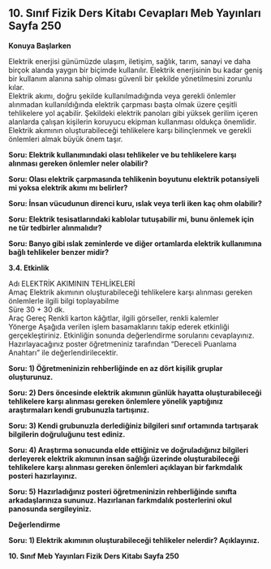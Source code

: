 ## 10. Sınıf Fizik Ders Kitabı Cevapları Meb Yayınları Sayfa 250

**Konuya Başlarken**

Elektrik enerjisi günümüzde ulaşım, iletişim, sağlık, tarım, sanayi ve daha birçok alanda yaygın bir biçimde kullanılır. Elektrik enerjisinin bu kadar geniş bir kullanım alanına sahip olması güvenli bir şekilde yönetilmesini zorunlu kılar.  
 Elektrik akımı, doğru şekilde kullanılmadığında veya gerekli önlemler alınmadan kullanıldığında elektrik çarpması başta olmak üzere çeşitli tehlikelere yol açabilir. Şekildeki elektrik panoları gibi yüksek gerilim içeren alanlarda çalışan kişilerin koruyucu ekipman kullanması oldukça önemlidir. Elektrik akımının oluşturabileceği tehlikelere karşı bilinçlenmek ve gerekli önlemleri almak büyük önem taşır.

**Soru: Elektrik kullanımındaki olası tehlikeler ve bu tehlikelere karşı alınması gereken önlemler neler olabilir?**

**Soru: Olası elektrik çarpmasında tehlikenin boyutunu elektrik potansiyeli mi yoksa elektrik akımı mı belirler?**

**Soru: İnsan vücudunun direnci kuru, ıslak veya terli iken kaç ohm olabilir?**

**Soru: Elektrik tesisatlarındaki kablolar tutuşabilir mi, bunu önlemek için ne tür tedbirler alınmalıdır?**

**Soru: Banyo gibi ıslak zeminlerde ve diğer ortamlarda elektrik kullanımına bağlı tehlikeler benzer midir?**

**3.4. Etkinlik**

Adı ELEKTRİK AKIMININ TEHLİKELERİ  
 Amaç Elektrik akımının oluşturabileceği tehlikelere karşı alınması gereken önlemlerle ilgili bilgi toplayabilme  
 Süre 30 + 30 dk.  
 Araç Gereç Renkli karton kâğıtlar, ilgili görseller, renkli kalemler  
 Yönerge Aşağıda verilen işlem basamaklarını takip ederek etkinliği gerçekleştiriniz. Etkinliğin sonunda değerlendirme sorularını cevaplayınız. Hazırlayacağınız poster öğretmeniniz tarafından “Dereceli Puanlama Anahtarı” ile değerlendirilecektir.

**Soru: 1) Öğretmeninizin rehberliğinde en az dört kişilik gruplar oluşturunuz.**

**Soru: 2) Ders öncesinde elektrik akımının günlük hayatta oluşturabileceği tehlikelere karşı alınması gereken önlemlere yönelik yaptığınız araştırmaları kendi grubunuzla tartışınız.**

**Soru: 3) Kendi grubunuzla derlediğiniz bilgileri sınıf ortamında tartışarak bilgilerin doğruluğunu test ediniz.**

**Soru: 4) Araştırma sonucunda elde ettiğiniz ve doğruladığınız bilgileri derleyerek elektrik akımının insan sağlığı üzerinde oluşturabileceği tehlikelere karşı alınması gereken önlemleri açıklayan bir farkmdalık posteri hazırlayınız.**

**Soru: 5) Hazırladığınız posteri öğretmeninizin rehberliğinde sınıfta arkadaşlarınıza sununuz. Hazırlanan farkmdalık posterlerini okul panosunda sergileyiniz.**

**Değerlendirme**

**Soru: 1) Elektrik akımının oluşturabileceği tehlikeler nelerdir? Açıklayınız.**

**10. Sınıf Meb Yayınları Fizik Ders Kitabı Sayfa 250**